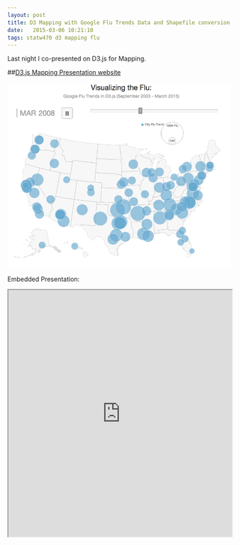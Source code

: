 ```yaml
---
layout: post
title: D3 Mapping with Google Flu Trends Data and Shapefile conversion to TopoJSON/GeoJSON
date:   2015-03-06 10:21:10
tags: statw470 d3 mapping flu
---
```


Last night I co-presented on D3.js for Mapping. 

##[D3.js Mapping Presentation website](http://stat4701-edav-d3.github.io/)

[![map](https://raw.githubusercontent.com/stat4701-edav-d3/d3-presentation/master/img/city_flu.png)](http://stat4701-edav-d3.github.io/viz/cities/cities.html)

Embedded Presentation:

<iframe src="http://stat4701-edav-d3.github.io/remark-develop/index_2.html#1"  width="100%" height="555"></iframe>

